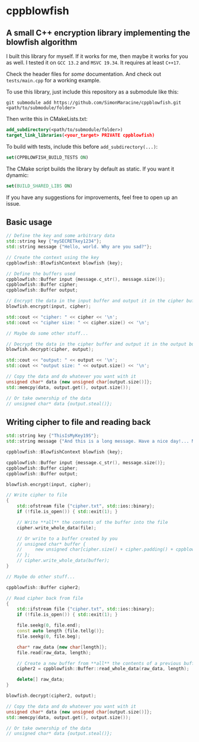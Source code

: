 # cppblowfish

## A small C++ encryption library implementing the blowfish algorithm

I built this library for myself. If it works for me, then maybe it works for you as well. I tested
it on `GCC 13.2` and `MSVC 19.34`. It requires at least `C++17`.

Check the header files for _some_ documentation. And check out `tests/main.cpp` for a working
example.

To use this library, just include this repository as a submodule like this:

`git submodule add https://github.com/SimonMaracine/cppblowfish.git <path/to/submodule/folder>`

Then write this in CMakeLists.txt:

```cmake
add_subdirectory(<path/to/submodule/folder>)
target_link_libraries(<your_target> PRIVATE cppblowfish)
```

To build with tests, include this before `add_subdirectory(...)`:

```cmake
set(CPPBLOWFISH_BUILD_TESTS ON)
```

The CMake script builds the library by default as static. If you want it dynamic:

```cmake
set(BUILD_SHARED_LIBS ON)
```

If you have any suggestions for improvements, feel free to open up an issue.

## Basic usage

```c++
// Define the key and some arbitrary data
std::string key {"mySECRETkey1234"};
std::string message {"Hello, world. Why are you sad?"};

// Create the context using the key
cppblowfish::BlowfishContext blowfish {key};

// Define the buffers used
cppblowfish::Buffer input {message.c_str(), message.size()};
cppblowfish::Buffer cipher;
cppblowfish::Buffer output;

// Encrypt the data in the input buffer and output it in the cipher buffer
blowfish.encrypt(input, cipher);

std::cout << "cipher: " << cipher << '\n';
std::cout << "cipher size: " << cipher.size() << '\n';

// Maybe do some other stuff...

// Decrypt the data in the cipher buffer and output it in the output buffer
blowfish.decrypt(cipher, output);

std::cout << "output: " << output << '\n';
std::cout << "output size: " << output.size() << '\n';

// Copy the data and do whatever you want with it
unsigned char* data {new unsigned char[output.size()]};
std::memcpy(data, output.get(), output.size());

// Or take ownership of the data
// unsigned char* data {output.steal()};
```

## Writing cipher to file and reading back

```c++
std::string key {"ThisIsMyKey19S"};
std::string message {"And this is a long message. Have a nice day!... Maybe it works. If you read this, then it works."};

cppblowfish::BlowfishContext blowfish {key};

cppblowfish::Buffer input {message.c_str(), message.size()};
cppblowfish::Buffer cipher;
cppblowfish::Buffer output;

blowfish.encrypt(input, cipher);

// Write cipher to file
{
    std::ofstream file {"cipher.txt", std::ios::binary};
    if (!file.is_open()) { std::exit(1); }

    // Write **all** the contents of the buffer into the file
    cipher.write_whole_data(file);

    // Or write to a buffer created by you
    // unsigned char* buffer {
    //     new unsigned char[cipher.size() + cipher.padding() + cppblowfish::BUFFER_OFFSET]
    // };
    // cipher.write_whole_data(buffer);
}

// Maybe do other stuff...

cppblowfish::Buffer cipher2;

// Read cipher back from file
{
    std::ifstream file {"cipher.txt", std::ios::binary};
    if (!file.is_open()) { std::exit(1); }

    file.seekg(0, file.end);
    const auto length {file.tellg()};
    file.seekg(0, file.beg);

    char* raw_data {new char[length]};
    file.read(raw_data, length);

    // Create a new buffer from **all** the contents of a previous buffer
    cipher2 = cppblowfish::Buffer::read_whole_data(raw_data, length);

    delete[] raw_data;
}

blowfish.decrypt(cipher2, output);

// Copy the data and do whatever you want with it
unsigned char* data {new unsigned char[output.size()]};
std::memcpy(data, output.get(), output.size());

// Or take ownership of the data
// unsigned char* data {output.steal()};
```
